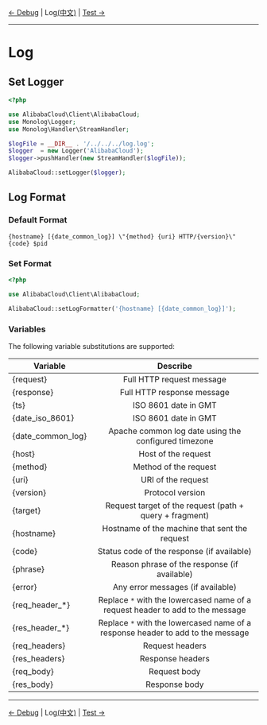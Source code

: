 [← Debug](8-Debug-EN.md) | Log[(中文)](9-Log-CN.md) | [Test →](10-Test-EN.md)
***

# Log

## Set Logger
```php
<?php

use AlibabaCloud\Client\AlibabaCloud;
use Monolog\Logger;
use Monolog\Handler\StreamHandler;

$logFile = __DIR__ . '/../../../log.log';
$logger  = new Logger('AlibabaCloud');
$logger->pushHandler(new StreamHandler($logFile));

AlibabaCloud::setLogger($logger);
```

## Log Format

### Default Format
```text
{hostname} [{date_common_log}] \"{method} {uri} HTTP/{version}\" {code} $pid
```

### Set Format
```php
<?php

use AlibabaCloud\Client\AlibabaCloud;

AlibabaCloud::setLogFormatter('{hostname} [{date_common_log}]');
```

### Variables

The following variable substitutions are supported:

| Variable |   Describe    |
|----------|:-------------:|
| {request}     | Full HTTP request message |
| {response}     | Full HTTP response message |
| {ts}     | ISO 8601 date in GMT |
| {date_iso_8601}     | ISO 8601 date in GMT |
| {date_common_log}     | Apache common log date using the configured timezone |
| {host}     | Host of the request |
| {method}     | Method of the request |
| {uri}     | URI of the request |
| {version}     | Protocol version |
| {target}     | Request target of the request (path + query + fragment) |
| {hostname}     | Hostname of the machine that sent the request |
| {code}     | Status code of the response (if available) |
| {phrase}     | Reason phrase of the response  (if available) |
| {error}     | Any error messages (if available) |
| {req_header_*}     | Replace `*` with the lowercased name of a request header to add to the message |
| {res_header_*}     | Replace `*` with the lowercased name of a response header to add to the message |
| {req_headers}     | Request headers |
| {res_headers}     | Response headers |
| {req_body}     | Request body |
| {res_body}     | Response body |

***
[← Debug](8-Debug-EN.md) | Log[(中文)](9-Log-CN.md) | [Test →](10-Test-EN.md)
